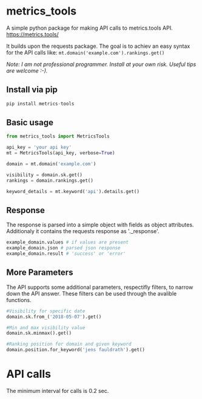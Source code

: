 # metrics_tools

A simple python package for making API calls to metrics.tools API.
https://metrics.tools/

It builds upon the requests package. The goal is to achiev an easy syntax for the API calls like: `mt.domain('example.com').rankings.get()`

*Note: I am not professional programmer. Install at your own risk. Useful tips are welcome :-).*

## Install via pip
```python
pip install metrics-tools
```

## Basic usage
```python
from metrics_tools import MetricsTools

api_key = 'your api key'
mt = MetricsTools(api_key, verbose=True)

domain = mt.domain('example.com')

visibility = domain.sk.get()
rankings = domain.rankings.get()

keyword_details = mt.keyword('api').details.get()
```

## Response
The response is parsed into a simple object with fields as object attributes. Additionaly it contains the requests response as '._response'.
```python
example_domain.values # if values are present
example_domain.json # parsed json response
example_domain.result # 'success' or 'error'
```

## More Parameters
The API supports some additional parameters, respectifly filters, to narrow down the API answer. These filters can be used through the avalible functions.
```python
#Visibility for specific date
domain.sk.from_('2018-05-07').get()

#Min and max visibility value
domain.sk.minmax().get()

#Ranking position for domain and given keyword
domain.position.for_keyword('jens fauldrath').get()
```

API calls
=========
The minimum interval for calls is 0.2 sec.